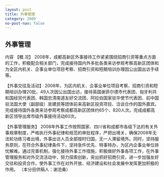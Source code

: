 ```yaml
---
layout: post
title: 外事管理
category: 2009
no-post-nav: false
---
```


##  外事管理

内容
【概  况】  2008年，成都高新区外事接待工作紧紧围绕招商引资等重点方面的工作，积极配合相关部门，完成接待国内外多批各类来访参观考察高新区团体和为全区内机关、企事业单位项目考察、招商引资和短期培训办理因公出国出访手续等。
 
【外事交往及活动】  2008年，为区内机关、企事业单位项目考察、招商引资和短期培训办理20批、49人次因公出国出访，接待英国谢菲尔德市代表团、匈牙利共和国经贸代表团、韩国忠清南道友好交流团、阿拉伯国家驻华使节代表团、前中国驻法国大使（副部级）吴建民等团体前来高新区投资项目、洽谈合作的国外嘉宾。完成接待国外各类来访参观考察成都高新区团体约65个、820人次。完成成都高新区领导出席市级外事接待活动60次。
 
【外事管理服务】  2008年外事工作按照国家、四川省和成都市各级下达的有关外事规章制度，严格执行外事纪律和规范的审批程序，严把出境关，确保2008年无法轮功练习者出境，外事出访人员全部按时归国，无一人滞留境外。同时，坚持服务原则，在符合外事纪律条件下，坚持急件优先、特事特办，为区内企事业单位排忧解难。通过完善机制，强化接待外事工作措施，积极做好外事各项工作，在外事管理服务和对外交流活动中，努力探索创新，突出抓好招商引资，进一步加强友好交往和投资合作，使外事工作在对外开放、经济建设和社会发展中发挥更加积极的作用。
（本分目供稿人：谢沧桑）